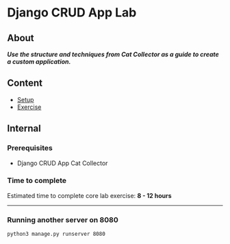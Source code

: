 
<h1>
  <span class="prefix"></span>
  <span class="headline">Django CRUD App Lab</span>
</h1>

## About

**_Use the structure and techniques from Cat Collector as a guide to create a custom application._**


## Content

- [Setup](./setup/README.md)
- [Exercise](./exercise/README.md)

## Internal

### Prerequisites

- Django CRUD App Cat Collector

### Time to complete

Estimated time to complete core lab exercise: **8 - 12 hours**

---

### Running another server on 8080

```bash
python3 manage.py runserver 8080
```
